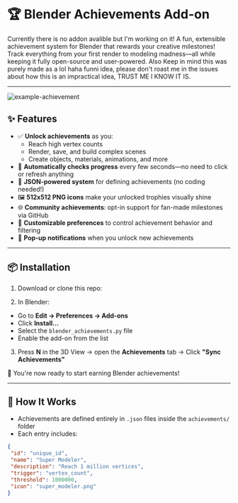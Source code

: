 # 🏆 Blender Achievements Add-on

Currently there is no addon avalible but I'm working on it!
A fun, extensible achievement system for Blender that rewards your creative milestones!  
Track everything from your first render to modeling madness—all while keeping it fully open-source and user-powered.
Also Keep in mind this was purely made as a lol haha funni idea, please don't roast me in the issues about how this is an impractical idea, TRUST ME I KNOW IT IS.

---

![example-achievement](icons/default/example.png)

## ✨ Features

- ✅ **Unlock achievements** as you:
  - Reach high vertex counts
  - Render, save, and build complex scenes
  - Create objects, materials, animations, and more
- 🔁 **Automatically checks progress** every few seconds—no need to click or refresh anything
- 📂 **JSON-powered system** for defining achievements (no coding needed!)
- 🖼️ **512x512 PNG icons** make your unlocked trophies visually shine
- 🌐 **Community achievements**: opt-in support for fan-made milestones via GitHub
- 🔧 **Customizable preferences** to control achievement behavior and filtering
- 💬 **Pop-up notifications** when you unlock new achievements

---

## 📦 Installation

1. Download or clone this repo:

2. In Blender:
- Go to **Edit → Preferences → Add-ons**
- Click **Install…**
- Select the `blender_achievements.py` file
- Enable the add-on from the list

3. Press **N** in the 3D View → open the **Achievements** tab → Click **"Sync Achievements"**

🎉 You're now ready to start earning Blender achievements!

---

## 🎯 How It Works

- Achievements are defined entirely in `.json` files inside the `achievements/` folder
- Each entry includes:
```json
{
 "id": "unique_id",
 "name": "Super Modeler",
 "description": "Reach 1 million vertices",
 "trigger": "vertex_count",
 "threshold": 1000000,
 "icon": "super_modeler.png"
}
